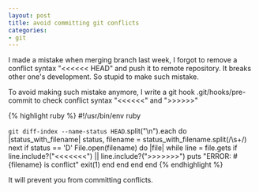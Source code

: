 ```yaml
---
layout: post
title: avoid committing git conflicts
categories:
- git
---
```

I made a mistake when merging branch last week, I forgot to remove a
conflict syntax "<<<<<< HEAD" and push it to remote repository. It
breaks other one's development. So stupid to make such mistake.

To avoid making such mistake anymore, I write a git hook
.git/hooks/pre-commit to check conflict syntax "<<<<<<" and ">>>>>>"

{% highlight ruby %}
#!/usr/bin/env ruby

`git diff-index --name-status HEAD`.split("\n").each do
|status_with_filename|
  status, filename = status_with_filename.split(/\s+/)
  next if status == 'D'
  File.open(filename) do |file|
    while line = file.gets
      if line.include?("<<<<<<<") || line.include?(">>>>>>>")
        puts "ERROR: #{filename} is conflict"
        exit(1)
      end
    end
  end
end
{% endhighlight %}

It will prevent you from committing conflicts.
